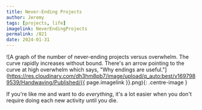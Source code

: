 ```yaml
---
title: Never-Ending Projects
author: Jeremy
tags: [projects, life]
imagelink: NeverEndingProjects
permalink: /821
date: 2024-01-31
---
```


![A graph of the number of never-ending projects versus overwhelm. The curve rapidly increases without bound. There's an arrow pointing to the curve at high overwhelm which says, "Why endings are useful."](https://res.cloudinary.com/dh3hm8pb7/image/upload/q_auto:best/v1697989539/Handwaving/Published/{{ page.imagelink }}.png){: .centre-image }

If you're like me and want to do *everything*, it's a lot easier when you don't require doing each new activity until you die.
